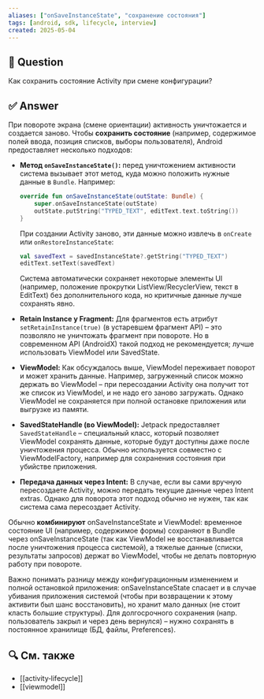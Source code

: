 ```yaml
---
aliases: ["onSaveInstanceState", "сохранение состояния"]
tags: [android, sdk, lifecycle, interview]
created: 2025‑05‑04
---
```


## 📝 Question  
Как сохранить состояние Activity при смене конфигурации?

## ✅ Answer  
При повороте экрана (смене ориентации) активность уничтожается и создается заново. Чтобы **сохранить состояние** (например, содержимое полей ввода, позиция списков, выборы пользователя), Android предоставляет несколько подходов:

- **Метод `onSaveInstanceState()`:** перед уничтожением активности система вызывает этот метод, куда можно положить нужные данные в `Bundle`. Например:
    
    ```kotlin
    override fun onSaveInstanceState(outState: Bundle) {
        super.onSaveInstanceState(outState)
        outState.putString("TYPED_TEXT", editText.text.toString())
    }
    ```
    
    При создании Activity заново, эти данные можно извлечь в `onCreate` или `onRestoreInstanceState`:
    
    ```kotlin
    val savedText = savedInstanceState?.getString("TYPED_TEXT")
    editText.setText(savedText)
    ```
    
    Система автоматически сохраняет некоторые элементы UI (например, положение прокрутки ListView/RecyclerView, текст в EditText) без дополнительного кода, но критичные данные лучше сохранять явно.
    
- **Retain Instance у Fragment:** Для фрагментов есть атрибут `setRetainInstance(true)` (в устаревшем фрагмент API) – это позволяло не уничтожать фрагмент при повороте. Но в современном API (AndroidX) такой подход не рекомендуется; лучше использовать ViewModel или SavedState.
    
- **ViewModel:** Как обсуждалось выше, ViewModel переживает поворот и может хранить данные. Например, загруженный список можно держать во ViewModel – при пересоздании Activity она получит тот же список из ViewModel, и не надо его заново загружать. Однако ViewModel не сохраняется при полной остановке приложения или выгрузке из памяти.
    
- **SavedStateHandle (во ViewModel):** Jetpack предоставляет `SavedStateHandle` – специальный класс, который позволяет ViewModel сохранять данные, которые будут доступны даже после уничтожения процесса. Обычно используется совместно с ViewModelFactory, например для сохранения состояния при убийстве приложения.
    
- **Передача данных через Intent:** В случае, если вы сами вручную пересоздаете Activity, можно передать текущие данные через Intent extras. Однако для поворота этот подход обычно не нужен, так как система сама пересоздает Activity.
    

Обычно **комбинируют** onSaveInstanceState и ViewModel: временное состояние UI (например, содержимое формы) сохраняют в Bundle через onSaveInstanceState (так как ViewModel не восстанавливается после уничтожения процесса системой), а тяжелые данные (списки, результаты запросов) держат во ViewModel, чтобы не делать повторную работу при повороте.

Важно понимать разницу между конфигурационным изменением и полной остановкой приложения: onSaveInstanceState спасает и в случае убивания приложения системой (чтобы при возвращении к этому активити был шанс восстановить), но хранит мало данных (не стоит класть большие структуры). Для долгосрочного сохранения (напр. пользователь закрыл и через день вернулся) – нужно сохранять в постоянное хранилище (БД, файлы, Preferences).

## 🔍 См. также  
- [[activity‑lifecycle]]  
- [[viewmodel]]
